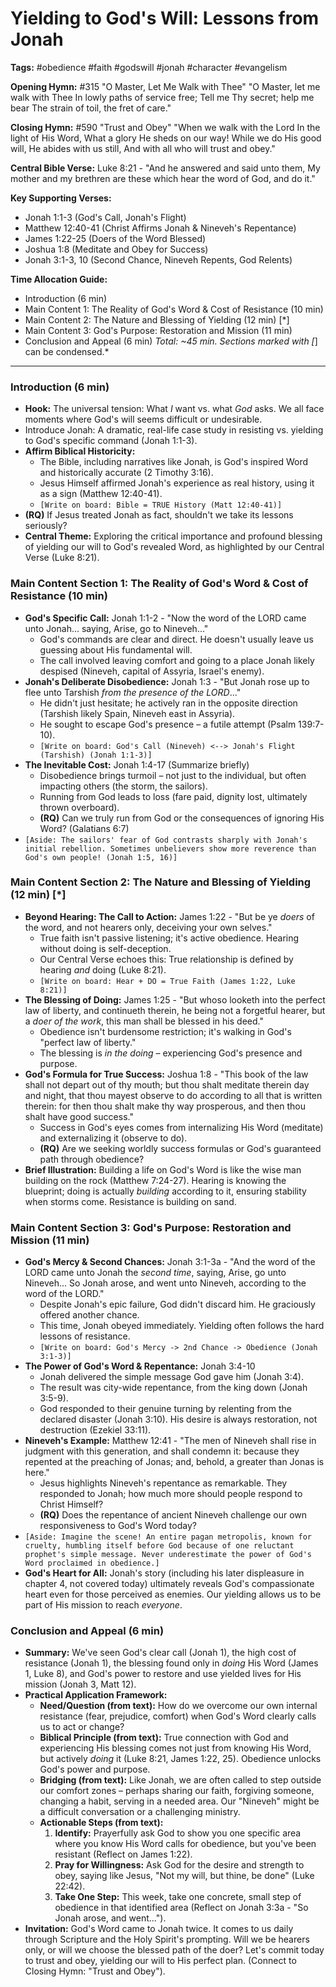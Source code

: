 # Yielding to God's Will: Lessons from Jonah

**Tags:** #obedience #faith #godswill #jonah #character #evangelism

**Opening Hymn:** #315 "O Master, Let Me Walk with Thee" "O Master, let me walk
with Thee In lowly paths of service free; Tell me Thy secret; help me bear The
strain of toil, the fret of care."

**Closing Hymn:** #590 "Trust and Obey" "When we walk with the Lord In the light
of His Word, What a glory He sheds on our way! While we do His good will, He
abides with us still, And with all who will trust and obey."

**Central Bible Verse:** Luke 8:21 - "And he answered and said unto them, My
mother and my brethren are these which hear the word of God, and do it."

**Key Supporting Verses:**

- Jonah 1:1-3 (God's Call, Jonah's Flight)
- Matthew 12:40-41 (Christ Affirms Jonah & Nineveh's Repentance)
- James 1:22-25 (Doers of the Word Blessed)
- Joshua 1:8 (Meditate and Obey for Success)
- Jonah 3:1-3, 10 (Second Chance, Nineveh Repents, God Relents)

**Time Allocation Guide:**

- Introduction (6 min)
- Main Content 1: The Reality of God's Word & Cost of Resistance (10 min)
- Main Content 2: The Nature and Blessing of Yielding (12 min) [*]
- Main Content 3: God's Purpose: Restoration and Mission (11 min)
- Conclusion and Appeal (6 min) _Total: ~45 min. Sections marked with [_] can be
  condensed.\*

---

### Introduction (6 min)

- **Hook:** The universal tension: What _I_ want vs. what _God_ asks. We all
  face moments where God's will seems difficult or undesirable.
- Introduce Jonah: A dramatic, real-life case study in resisting vs. yielding to
  God's specific command (Jonah 1:1-3).
- **Affirm Biblical Historicity:**
  - The Bible, including narratives like Jonah, is God's inspired Word and
    historically accurate (2 Timothy 3:16).
  - Jesus Himself affirmed Jonah's experience as real history, using it as a
    sign (Matthew 12:40-41).
  - `[Write on board: Bible = TRUE History (Matt 12:40-41)]`
- **(RQ)** If Jesus treated Jonah as fact, shouldn't we take its lessons
  seriously?
- **Central Theme:** Exploring the critical importance and profound blessing of
  yielding our will to God's revealed Word, as highlighted by our Central Verse
  (Luke 8:21).

### Main Content Section 1: The Reality of God's Word & Cost of Resistance (10 min)

- **God's Specific Call:** Jonah 1:1-2 - "Now the word of the LORD came unto
  Jonah... saying, Arise, go to Nineveh..."
  - God's commands are clear and direct. He doesn't usually leave us guessing
    about His fundamental will.
  - The call involved leaving comfort and going to a place Jonah likely despised
    (Nineveh, capital of Assyria, Israel's enemy).
- **Jonah's Deliberate Disobedience:** Jonah 1:3 - "But Jonah rose up to flee
  unto Tarshish _from the presence of the LORD_..."
  - He didn't just hesitate; he actively ran in the opposite direction (Tarshish
    likely Spain, Nineveh east in Assyria).
  - He sought to escape God's presence – a futile attempt (Psalm 139:7-10).
  - `[Write on board: God's Call (Nineveh) <--> Jonah's Flight (Tarshish) (Jonah 1:1-3)]`
- **The Inevitable Cost:** Jonah 1:4-17 (Summarize briefly)
  - Disobedience brings turmoil – not just to the individual, but often
    impacting others (the storm, the sailors).
  - Running from God leads to loss (fare paid, dignity lost, ultimately thrown
    overboard).
  - **(RQ)** Can we truly run from God or the consequences of ignoring His Word?
    (Galatians 6:7)
- `[Aside: The sailors' fear of God contrasts sharply with Jonah's initial rebellion. Sometimes unbelievers show more reverence than God's own people! (Jonah 1:5, 16)]`

### Main Content Section 2: The Nature and Blessing of Yielding (12 min) [*]

- **Beyond Hearing: The Call to Action:** James 1:22 - "But be ye _doers_ of the
  word, and not hearers only, deceiving your own selves."
  - True faith isn't passive listening; it's active obedience. Hearing without
    doing is self-deception.
  - Our Central Verse echoes this: True relationship is defined by hearing _and_
    doing (Luke 8:21).
  - `[Write on board: Hear + DO = True Faith (James 1:22, Luke 8:21)]`
- **The Blessing of Doing:** James 1:25 - "But whoso looketh into the perfect
  law of liberty, and continueth therein, he being not a forgetful hearer, but a
  _doer of the work_, this man shall be blessed in his deed."
  - Obedience isn't burdensome restriction; it's walking in God's "perfect law
    of liberty."
  - The blessing is _in the doing_ – experiencing God's presence and purpose.
- **God's Formula for True Success:** Joshua 1:8 - "This book of the law shall
  not depart out of thy mouth; but thou shalt meditate therein day and night,
  that thou mayest observe to do according to all that is written therein: for
  then thou shalt make thy way prosperous, and then thou shalt have good
  success."
  - Success in God's eyes comes from internalizing His Word (meditate) and
    externalizing it (observe to do).
  - **(RQ)** Are we seeking worldly success formulas or God's guaranteed path
    through obedience?
- **Brief Illustration:** Building a life on God's Word is like the wise man
  building on the rock (Matthew 7:24-27). Hearing is knowing the blueprint;
  doing is actually _building_ according to it, ensuring stability when storms
  come. Resistance is building on sand.

### Main Content Section 3: God's Purpose: Restoration and Mission (11 min)

- **God's Mercy & Second Chances:** Jonah 3:1-3a - "And the word of the LORD
  came unto Jonah the _second time_, saying, Arise, go unto Nineveh... So Jonah
  arose, and went unto Nineveh, according to the word of the LORD."
  - Despite Jonah's epic failure, God didn't discard him. He graciously offered
    another chance.
  - This time, Jonah obeyed immediately. Yielding often follows the hard lessons
    of resistance.
  - `[Write on board: God's Mercy -> 2nd Chance -> Obedience (Jonah 3:1-3)]`
- **The Power of God's Word & Repentance:** Jonah 3:4-10
  - Jonah delivered the simple message God gave him (Jonah 3:4).
  - The result was city-wide repentance, from the king down (Jonah 3:5-9).
  - God responded to their genuine turning by relenting from the declared
    disaster (Jonah 3:10). His desire is always restoration, not destruction
    (Ezekiel 33:11).
- **Nineveh's Example:** Matthew 12:41 - "The men of Nineveh shall rise in
  judgment with this generation, and shall condemn it: because they repented at
  the preaching of Jonas; and, behold, a greater than Jonas is here."
  - Jesus highlights Nineveh's repentance as remarkable. They responded to
    Jonah; how much more should people respond to Christ Himself?
  - **(RQ)** Does the repentance of ancient Nineveh challenge our own
    responsiveness to God's Word today?
- `[Aside: Imagine the scene! An entire pagan metropolis, known for cruelty, humbling itself before God because of one reluctant prophet's simple message. Never underestimate the power of God's Word proclaimed in obedience.]`
- **God's Heart for All:** Jonah's story (including his later displeasure in
  chapter 4, not covered today) ultimately reveals God's compassionate heart
  even for those perceived as enemies. Our yielding allows us to be part of His
  mission to reach _everyone_.

### Conclusion and Appeal (6 min)

- **Summary:** We've seen God's clear call (Jonah 1), the high cost of
  resistance (Jonah 1), the blessing found only in _doing_ His Word (James 1,
  Luke 8), and God's power to restore and use yielded lives for His mission
  (Jonah 3, Matt 12).
- **Practical Application Framework:**
  - **Need/Question (from text):** How do we overcome our own internal
    resistance (fear, prejudice, comfort) when God's Word clearly calls us to
    act or change?
  - **Biblical Principle (from text):** True connection with God and
    experiencing His blessing comes not just from knowing His Word, but actively
    _doing_ it (Luke 8:21, James 1:22, 25). Obedience unlocks God's power and
    purpose.
  - **Bridging (from text):** Like Jonah, we are often called to step outside
    our comfort zones – perhaps sharing our faith, forgiving someone, changing a
    habit, serving in a needed area. Our "Nineveh" might be a difficult
    conversation or a challenging ministry.
  - **Actionable Steps (from text):**
    1.  **Identify:** Prayerfully ask God to show you one specific area where
        you know His Word calls for obedience, but you've been resistant
        (Reflect on James 1:22).
    2.  **Pray for Willingness:** Ask God for the desire and strength to obey,
        saying like Jesus, "Not my will, but thine, be done" (Luke 22:42).
    3.  **Take One Step:** This week, take one concrete, small step of obedience
        in that identified area (Reflect on Jonah 3:3a - "So Jonah arose, and
        went...").
- **Invitation:** God's Word came to Jonah twice. It comes to us daily through
  Scripture and the Holy Spirit's prompting. Will we be hearers only, or will we
  choose the blessed path of the doer? Let's commit today to trust and obey,
  yielding our will to His perfect plan. (Connect to Closing Hymn: "Trust and
  Obey").
